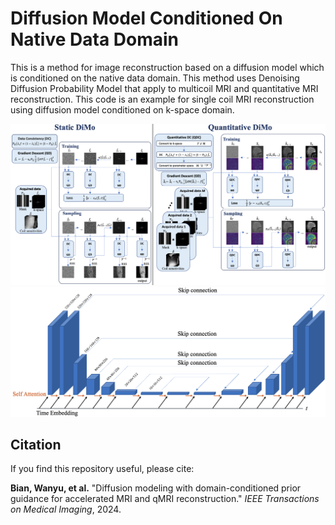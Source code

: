 # Diffusion Model Conditioned On Native Data Domain
This is a method for image reconstruction based on a diffusion model which is conditioned on the native data domain. This method uses Denoising Diffusion Probability Model that apply to multicoil MRI and quantitative MRI reconstruction. This code is an example for single coil MRI reconstruction using diffusion model conditioned on k-space domain. 

![Project Screenshot](./framework.png)
![Project Screenshot](./Unet.png)
## Citation

If you find this repository useful, please cite:

**Bian, Wanyu, et al.** "Diffusion modeling with domain-conditioned prior guidance for accelerated MRI and qMRI reconstruction." *IEEE Transactions on Medical Imaging*, 2024.


